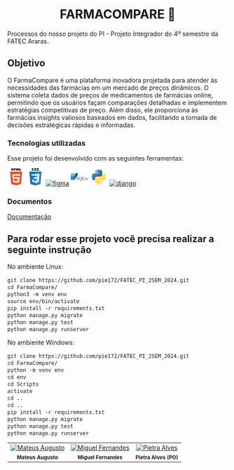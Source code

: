 
<h1 align="center"> FARMACOMPARE 💊 </h1>

Processos do nosso projeto do PI - Projeto Integrador do 4º semestre da FATEC Araras.

## Objetivo
O FarmaCompare é uma plataforma inovadora projetada para atender às 
necessidades das farmácias em um mercado de preços dinâmicos. O sistema 
coleta dados de preços de medicamentos de farmácias online, permitindo que 
os usuários façam comparações detalhadas e implementem estratégias 
competitivas de preço. Além disso, ele proporciona às farmácias insights 
valiosos baseados em dados, facilitando a tomada de decisões estratégicas 
rápidas e informadas. 


### Tecnologias utilizadas

Esse projeto foi desenvolvido com as seguintes ferramentas:
<p align="left"> 
    <a href="https://www.w3.org/html/" target="_blank" rel="noreferrer"><img src="https://raw.githubusercontent.com/devicons/devicon/master/icons/html5/html5-original-wordmark.svg" alt="html5" width="40" height="40"/></a> 
    <a href="https://www.w3schools.com/css/" target="_blank" rel="noreferrer"> <img src="https://raw.githubusercontent.com/devicons/devicon/master/icons/css3/css3-original-wordmark.svg" alt="css3" width="40" height="40"/></a> 
    <a href="https://www.figma.com/" target="_blank" rel="noreferrer"> <img src="https://www.vectorlogo.zone/logos/figma/figma-icon.svg" alt="figma" width="40" height="40"/></a>
    <a href="https://www.sqlite.org/" target="_blank" rel="noreferrer"> <img src="https://raw.githubusercontent.com/devicons/devicon/master/icons/sqlite/sqlite-original-wordmark.svg" alt="sqlite" width="40" height="40"/></a> 
    <a href="https://www.python.org" target="_blank" rel="noreferrer"> <img src="https://raw.githubusercontent.com/devicons/devicon/master/icons/python/python-original.svg" alt="python" width="40" height="40"/></a> 
    <a href="https://www.djangoproject.com/" target="_blank" rel="noreferrer"> <img src="https://cdn.worldvectorlogo.com/logos/django.svg" alt="django" width="40" height="40"/></a>
</p>

### Documentos
[Documentação]()

## Para rodar esse projeto você precisa realizar a seguinte instrução
No ambiente Linux:
```console
git clone https://github.com/pie172/FATEC_PI_2SEM_2024.git
cd FarmaCompare/
python3 -m venv env
source env/bin/activate
pip install -r requirements.txt
python manage.py migrate
python manage.py test
python manage.py runserver
```

No ambiente Windows:
```console
git clone https://github.com/pie172/FATEC_PI_2SEM_2024.git
cd FarmaCompare/
python -m venv env
cd env
cd Scripts
activate
cd ..
cd ..
pip install -r requirements.txt
python manage.py migrate
python manage.py test
python manage.py runserver
```


<table align="center">
  <tr>
    <td align="center">
      <a href="https://github.com/MateUZZOO7">
        <img src="https://avatars.githubusercontent.com/u/103078875?v=4" width="200px;" alt="Mateus Augusto"/>
      </a>
      <br />
      <sub><b>Mateus Augusto</b></sub>
    </td>
    <td align="center">
      <a href="https://github.com/miguelfernandeses">
        <img src="https://avatars.githubusercontent.com/u/128096236?v=4" width="200px;" alt="Miguel Fernandes"/>
      </a>
      <br />
      <sub><b>Miguel Fernandes</b></sub>
    </td>
    <td align="center">
      <a href="https://github.com/pie172">
        <img src="https://avatars.githubusercontent.com/u/103082349?v=4" width="200px;" alt="Pietra Alves"/>
      </a>
      <br />
      <sub><b>Pietra Alves (PO)</b></sub>
    </td>
  </tr>
</table>